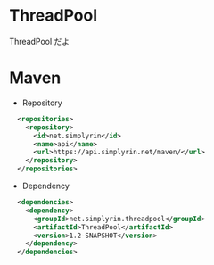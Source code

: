 # ThreadPool
ThreadPool だよ

# Maven
- Repository
```XML
  <repositories>
    <repository>
      <id>net.simplyrin</id>
      <name>api</name>
      <url>https://api.simplyrin.net/maven/</url>
    </repository>
  </repositories>
```

- Dependency
```XML
  <dependencies>
    <dependency>
      <groupId>net.simplyrin.threadpool</groupId>
      <artifactId>ThreadPool</artifactId>
      <version>1.2-SNAPSHOT</version>
    </dependency>
  </dependencies>
```
